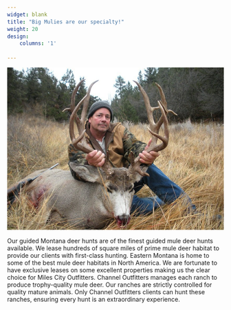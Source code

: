 ```yaml
---
widget: blank
title: "Big Mulies are our specialty!"
weight: 20
design:
    columns: '1'

---
```


![Twelve Point Mulie](images/twelve-point-mulie.jpg)

Our guided Montana deer hunts are of the finest guided mule deer hunts available. We lease hundreds of square miles of prime mule deer habitat to provide our clients with first-class hunting. Eastern Montana is home to some of the best mule deer habitats in North America. We are fortunate to have exclusive leases on some excellent properties making us the clear choice for Miles City Outfitters. Channel Outfitters manages each ranch to produce trophy-quality mule deer. Our ranches are strictly controlled for quality mature animals. Only Channel Outfitters clients can hunt these ranches, ensuring every hunt is an extraordinary experience.

